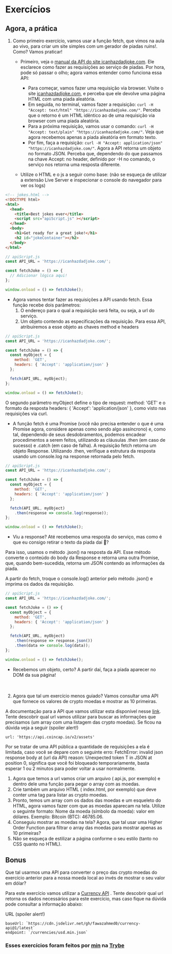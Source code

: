 # Exercícios

## Agora, a prática

1. Como primeiro exercício, vamos usar a função fetch, que vimos na aula ao vivo, para criar um site simples com um gerador de piadas ruins!. Como? Vamos praticar!

   * Primeiro, veja o [manual da API do site icanhazdadjoke.com](https://icanhazdadjoke.com/api). Ele esclarece como fazer as requisições ao serviço de piadas. Por hora, pode só passar o olho; agora vamos entender como funciona essa API:
     * Para começar, vamos fazer uma requisição via browser. Visite o site [icanhazdadjoke.com](https://icanhazdadjoke.com), e perceba que ele devolve uma página HTML com uma piada aleatória.
     * Em seguida, no terminal, vamos fazer a requisição: `curl -H "Accept: text/html" "https://icanhazdadjoke.com/"`. Perceba que o retorno é um HTML idêntico ao de uma requisição via browser com uma piada aleatória.
     * Para a próxima requisição, vamos usar o comando: `curl -H "Accept: text/plain" "https://icanhazdadjoke.com/"`. Veja que agora recebemos apenas a piada aleatória em formato texto.
     * Por fim, faça a requisição: `curl -H "Accept: application/json" "https://icanhazdadjoke.com/"`. Agora a API retorna um objeto no formato JSON. Perceba que, dependendo do que passamos na chave Accept: no header, definido por -H no comando, o serviço nos retorna uma resposta diferente.

   * Utilize o HTML e o js a seguir como base: (não se esqueça de utilizar a extensão Live Server e inspecionar o console do navegador para ver os logs)

```html
<!-- jokes.html -->
<!DOCTYPE html>
<html>
  <head>
    <title>Best jokes ever</title>
    <script src="apiScript.js" ></script>
  </head>
  <body>
    <h1>Get ready for a great joke!</h1>
    <h2 id="jokeContainer"></h2>
  </body>
</html>
```

```javascript
// apiScript.js
const API_URL = 'https://icanhazdadjoke.com/';

const fetchJoke = () => {
  // Adicionar lógica aqui!
};

window.onload = () => fetchJoke();
```

* Agora vamos tentar fazer as requisições a API usando fetch. Essa função recebe dois parâmetros:
   1. O endereço para o qual a requisição será feita, ou seja, a url do serviço.
   2. Um objeto contendo as especificações da requisição. Para essa API, atribuiremos a esse objeto as chaves method e headers

```javascript
// apiScript.js     
const API_URL = 'https://icanhazdadjoke.com/';

const fetchJoke = () => {
  const myObject = {
    method: 'GET',
    headers: { 'Accept': 'application/json' }
  };

  fetch(API_URL, myObject);
};

window.onload = () => fetchJoke();
```

O segundo parâmetro myObject define o tipo de request: method: 'GET' e o formato da resposta headers: { 'Accept': 'application/json' }, como visto nas requisições via curl.

   * A função fetch é uma Promise (você não precisa entender o que é uma Promise agora, considere apenas como sendo algo assíncrono) e, como tal, dependendo de seus desdobramentos, podemos encadear procedimentos a serem feitos, utilizando as cláusulas .then (em caso de sucesso) e .catch (em caso de falha). A requisição fetch retorna um objeto Response. Utilizando .then, verifique a estrutura da resposta usando um console.log na response retornada pelo fetch.

```javascript
// apiScript.js     
const API_URL = 'https://icanhazdadjoke.com/';

const fetchJoke = () => {
  const myObject = {
    method: 'GET',
    headers: { 'Accept': 'application/json' }
  };

  fetch(API_URL, myObject)
    .then(response => console.log(response));
};

window.onload = () => fetchJoke();
```

   * Viu a response? Até recebemos uma resposta do serviço, mas como é que eu consigo retirar o texto da piada daí 🤔?

Para isso, usamos o método .json() na resposta da API. Esse método converte o conteúdo do body da Response e retorna uma outra Promise, que, quando bem-sucedida, retorna um JSON contendo as informações da piada.

A partir do fetch, troque o console.log() anterior pelo método .json() e imprima os dados da requisição.

```javascript
// apiScript.js     
const API_URL = 'https://icanhazdadjoke.com/';

const fetchJoke = () => {
  const myObject = {
    method: 'GET',
    headers: { 'Accept': 'application/json' }
  };

  fetch(API_URL, myObject)
    .then(response => response.json())
    .then(data => console.log(data));
};

window.onload = () => fetchJoke();
```

   * Recebemos um objeto, certo? A partir daí, faça a piada aparecer no DOM da sua página!<br><br><br>

2. Agora que tal um exercício menos guiado? Vamos consultar uma API que fornece os valores de crypto moedas e mostrar as 10 primeiras.

A documentação para a API que vamos utilizar esta disponível nesse [link](https://docs.coincap.io/).
Tente descobrir qual url vamos utilizar para buscar as informações que precisamos (um array com uma listagem das crypto moedas).
Se ficou na dúvida veja a seguir (spoiler alert!)

`url: 'https://api.coincap.io/v2/assets'`

Por se tratar de uma API pública a quantidade de requisições a ela é limitada, caso você se depare com o seguinte erro: FetchError: invalid json response body at (url da API) reason: Unexpected token T in JSON at position 0, significa que você foi bloqueado temporariamente, basta esperar 1 ou 2 minutos para poder voltar a usar normalmente.

1. Agora que temos a url vamos criar um arquivo ( api.js, por exemplo) e dentro dele uma função para pegar o array com as moedas.
2. Crie também um arquivo HTML ( index.html, por exemplo) que deve conter uma tag para listar as crypto moedas.
3. Pronto, temos um array com os dados das moedas e um esqueleto do HTML, agora vamos fazer com que as moedas aparecam na tela. Utilize o seguinte formato: Nome da moeda (símbolo da moeda): valor em dólares. Exemplo: Bitcoin (BTC): 46785.06.
4. Conseguiu mostrar as moedas na tela? Agora, que tal usar uma Higher Order Function para filtrar o array das moedas para mostrar apenas as 10 primeiras?
5. Não se esqueça de estilizar a página conforme o seu estilo (tanto no CSS quanto no HTML).

## Bonus

Que tal usarmos uma API para converter o preço das crypto moedas do exercício anterior para a nossa moeda local ao invés de mostrar o seu valor em dólar?

Para este exercício vamos utilizar a [Currency API](https://github.com/fawazahmed0/currency-api#readme) . Tente descobrir qual url retorna os dados necessários para este exercício, mas caso fique na dúvida pode consultar a informação abaixo:

URL (spoiler alert!)

```
baseUrl: `https://cdn.jsdelivr.net/gh/fawazahmed0/currency-api@1/latest`  
endpoint: `/currencies/usd.min.json`
```

### Esses exercícios foram feitos por [min](https://www.linkedin.com/in/jonathanrei5/) na [Trybe](https://www.betrybe.com/)
